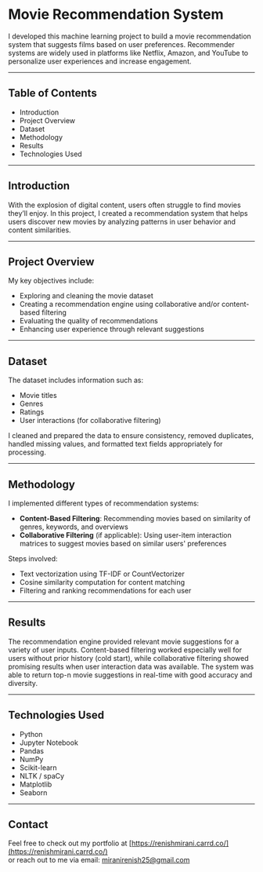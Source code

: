 # Movie Recommendation System

I developed this machine learning project to build a movie recommendation system that suggests films based on user preferences. Recommender systems are widely used in platforms like Netflix, Amazon, and YouTube to personalize user experiences and increase engagement.

---

## Table of Contents

- Introduction  
- Project Overview  
- Dataset  
- Methodology  
- Results  
- Technologies Used  

---

## Introduction

With the explosion of digital content, users often struggle to find movies they’ll enjoy. In this project, I created a recommendation system that helps users discover new movies by analyzing patterns in user behavior and content similarities.

---

## Project Overview

My key objectives include:

- Exploring and cleaning the movie dataset  
- Creating a recommendation engine using collaborative and/or content-based filtering  
- Evaluating the quality of recommendations  
- Enhancing user experience through relevant suggestions  

---

## Dataset

The dataset includes information such as:

- Movie titles  
- Genres  
- Ratings  
- User interactions (for collaborative filtering)  

I cleaned and prepared the data to ensure consistency, removed duplicates, handled missing values, and formatted text fields appropriately for processing.

---

## Methodology

I implemented different types of recommendation systems:

- **Content-Based Filtering**: Recommending movies based on similarity of genres, keywords, and overviews  
- **Collaborative Filtering** (if applicable): Using user-item interaction matrices to suggest movies based on similar users' preferences  

Steps involved:

- Text vectorization using TF-IDF or CountVectorizer  
- Cosine similarity computation for content matching  
- Filtering and ranking recommendations for each user  

---

## Results

The recommendation engine provided relevant movie suggestions for a variety of user inputs. Content-based filtering worked especially well for users without prior history (cold start), while collaborative filtering showed promising results when user interaction data was available. The system was able to return top-n movie suggestions in real-time with good accuracy and diversity.

---

## Technologies Used

- Python  
- Jupyter Notebook  
- Pandas  
- NumPy  
- Scikit-learn  
- NLTK / spaCy  
- Matplotlib  
- Seaborn  

---

## Contact

Feel free to check out my portfolio at [https://renishmirani.carrd.co/](https://renishmirani.carrd.co/)  
or reach out to me via email: miranirenish25@gmail.com
